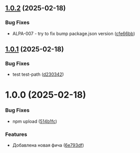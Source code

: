 ## [1.0.2](https://github.com/upstars-global/test-repo/compare/v1.0.1...v1.0.2) (2025-02-18)


### Bug Fixes

* ALPA-007 - try to fix bump package.json version ([cfe66bb](https://github.com/upstars-global/test-repo/commit/cfe66bb124395085f13f0ccca3f502b73f3c3828))

## [1.0.1](https://github.com/upstars-global/test-repo/compare/v1.0.0...v1.0.1) (2025-02-18)


### Bug Fixes

* test test-path ([d230342](https://github.com/upstars-global/test-repo/commit/d230342a01eaf4a92cb0900622cfb7d8c35f60de))

# 1.0.0 (2025-02-18)


### Bug Fixes

* npm upload ([514b1fc](https://github.com/upstars-global/test-repo/commit/514b1fc3f7597d4249af9eadfa4a11da18c0f32b))


### Features

* Добавлена новая фича ([6e793df](https://github.com/upstars-global/test-repo/commit/6e793dfb9c8886559c774a75aa7f8733ee67d70e))
